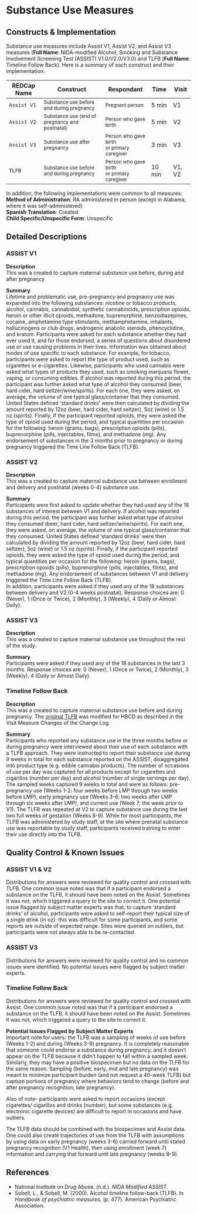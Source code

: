 # Substance Use Measures
## Constructs & Implementation
Substance use measures include Assist V1, Assist V2, and Assist V3 measures (**Full Name**: NIDA-modified Alcohol, Smoking and Substance Involvement Screening Test (ASSIST) V1.0/V2.0/V3.0) and TLFB (**Full Name**: Timeline Follow Back). Here is a summary of each construct and their implementation:

| REDCap Name  | Construct | Respondant | Time | Visit |
| - | - | - | - | - |
| `Assist V1`| <sup>Substance use before and during pregnancy</sup> | <sup>Pregnant person</sup> | 5 min | V1 |
| `Assist V2` | <sup>Substance use (end of pregnancy and postnatal)</sup> | <sup>Person who gave birth</sup> | 5 min | V2 |
| `Assist V3` | <sup>Substance use after pregnancy</sup> | <sup>Person who gave birth<br>or primary caregiver</sup> | 3 min | V3 |
| `TLFB` | <sup>Substance use before and during pregnancy</sup> | <sup>Person who gave birth<br>or primary caregiver</sup> | 10 min | V1, V2 |

In addition, the following implementations were common to all measures:  
**Method of Administration**: RA administered in person (except in Alabama, where it was self-administered)     
**Spanish Translation**: Created  
**Child Specific/Unspecific Form**: Unspecific  

## Detailed Descriptions
### ASSIST V1
**Description**     
This was a created to capture maternal substance use before, during and after pregnancy  

**Summary**     
Lifetime and problematic use, pre-pregnancy and pregnancy use was expanded into the following substances: nicotine or tobacco products, alcohol, cannabis, cannabidiol, synthetic cannabinoids, prescription opioids, heroin or other illicit opioids, methadone, buprenorphine, benzodiazepines, cocaine, amphetamine type stimulants, methamphetamine, inhalants, hallucinogens or club drugs, androgenic anabolic steroids, phencyclidine, and kratom. Participants were asked for each substance whether they had ever used it, and for those endorsed, a series of questions about disordered use or use causing problems in their lives. Information was obtained about modes of use specific to each substance. For example, for tobacco, participants were asked to report the type of product used, such as cigarettes or e-cigarettes. Likewise, participants who used cannabis were asked what types of products they used, such as smoking marijuana flower, vaping, or consuming edibles. If alcohol was reported during this period, the participant was further asked what type of alcohol they consumed (beer, hard cider, hard seltzer/wine/spirits). For each one, they were asked, on average, the volume of one typical glass/container that they consumed. United States defined ‘standard drinks’ were then calculated by dividing the amount reported by 12oz (beer, hard cider, hard seltzer), 5oz (wine) or 1.5 oz (spirits). Finally, if the participant reported opioids, they were asked the type of opioid used during the period, and typical quantities per occasion for the following: heroin (grams, bags), prescription opioids (pills), buprenorphine (pills, injectables, films), and methadone (mg). Any endorsement of substances in the 3 months prior to pregnancy or during pregnancy triggered the Time Line Follow Back (TLFB).

### ASSIST V2
**Description**     
This was a created to capture maternal substance use between enrollment and delivery and postnatal (weeks 0-4) substance use.      

**Summary**     
Participants were first asked to update whether they had used any of the 18 substances of interest between V1 and delivery. If alcohol was reported during this period, the participant was further asked what type of alcohol they consumed (beer, hard cider, hard seltzer/wine/spirits). For each one, they were asked, on average, the volume of one typical glass/container that they consumed. United States defined ‘standard drinks’ were then calculated by dividing the amount reported by 12oz (beer, hard cider, hard seltzer), 5oz (wine) or 1.5 oz (spirits). Finally, if the participant reported opioids, they were asked the type of opioid used during the period, and typical quantities per occasion for the following: heroin (grams, bags), prescription opioids (pills), buprenorphine (pills, injectables, films), and methadone (mg). Any endorsement of substances between V1 and delivery triggered the Time Line Follow Back (TLFB).   
In addition, participants were asked if they used any of the 18 substances between delivery and V2 (0-4 weeks postnatal). Response choices are: 0 (Never), 1 (Once or Twice), 2 (Monthly), 3 (Weekly), 4 (Daily or Almost Daily).

### ASSIST V3
**Description**     
This was a created to capture maternal substance use throughout the rest of the study.  

**Summary**     
Participants were asked if they used any of the 18 substances in the last 3 months. Response choices are: 0 (Never), 1 (Once or Twice), 2 (Monthly), 3 (Weekly), 4 (Daily or Almost Daily).

### Timeline Follow Back 
**Description**     
This was a created to capture maternal substance use before and during pregnancy. The [original TLFB](https://cde.nida.nih.gov/sites/nida_cde/files/TimeLineFollowBack_2014Mar24.pdf) was modified for HBCD as described in the Visit Measure Changes of the Change Log.  

**Summary**         
Participants who reported any substance use in the three months before or during pregnancy were interviewed about their use of each substance with a TLFB approach.  They were instructed to report their substance use during 9 weeks in total for each substance reported on the ASSIST, disaggregated into product type (e.g. edible cannabis products). The number of occasions of use per day was captured for all products except for cigarettes and cigarillos (number per day) and alcohol (number of single servings per day). The sampled weeks captured 9 weeks in total and were as follows: pre-pregnancy use (Weeks 1-2: four weeks before LMP through two weeks before LMP), early pregnancy use (Weeks 3-6: two weeks after LMP through six weeks after LMP), and current use (Week 7: the week prior to V1). The TLFB was repeated at V2 to capture substance use during the last two full weeks of gestation (Weeks 8-9). While for most participants, the TLFB was administered by study staff, at the site where prenatal substance use was reportable by study staff, participants received training to enter their use directly into the TLFB.  

## Quality Control & Known Issues
### ASSIST V1 & V2
Distributions for answers were reviewed for quality control and crossed with TLFB. One common issue noted was that if a participant endorsed a substance on the TLFB, it should have been noted on the Assist. Sometimes it was not, which triggered a query to the site to correct it. One potential issue flagged by subject matter experts was that, to capture ‘standard drinks’ of alcohol, participants were asked to self-report their typical size of a single drink (in oz): this was difficult for some participants, and some reports are outside of expected range. Sites were queried on outliers, but participants were not always able to be re-contacted. 

### ASSIST V3
Distributions for answers were reviewed for quality control and no common issues were identified. No potential issues were flagged by subject matter experts.

### Timeline Follow Back
Distributions for answers were reviewed for quality control and crossed with Assist. One common issue noted was that if a participant endorsed a substance on the TLFB, it should have been noted on the Assist. Sometimes it was not, which triggered a query to the site to correct it.   
   
**Potential Issues Flagged by Subject Matter Experts**  
Important note for users: the TLFB was a sampling of weeks of use before (Weeks 1-2) and during (Weeks 3-9) pregnancy. It is completely reasonable that someone could endorse a substance during pregnancy, and it doesn’t appear on the TLFB because it didn’t happen to fall within a sampled week. Similarly, they may have a positive biospecimen but no data on the TLFB for the same reason. Sampling (before, early, mid and late pregnancy) was meant to minimize participant burden (and not request a 40-week TLFB) but capture portions of pregnancy where behaviors tend to change (before and after pregnancy recognition, late pregnancy). 

Also of note- participants were asked to report occasions (except cigarettes/ cigarillos and drinks (number), but some substances (e.g. electronic cigarette devices) are difficult to report in occasions and have outliers.

The TLFB data should be combined with the biospecimen and Assist data. One could also create trajectories of use from the TLFB with assumptions by using data on early pregnancy (weeks 3-6) carried forward until stated pregnancy recognition (V1 Health), then using enrollment (week 7) information and carrying that forward until late pregnancy (weeks 8-9). 

## References
- National Institute on Drug Abuse. (n.d.). *NIDA Modified ASSIST*.
- Sobell, L., & Sobell, M. (2000). Alcohol timeline follow-back (TLFB). In *Handbook of psychiatric measures.* (p. 477). American Psychiatric Association.